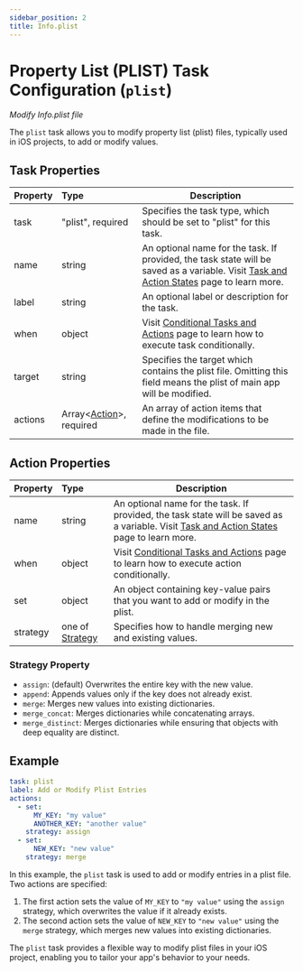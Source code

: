 ```yaml
---
sidebar_position: 2
title: Info.plist
---
```

# Property List (PLIST) Task Configuration (`plist`)
_Modify Info.plist file_

The `plist` task allows you to modify property list (plist) files, typically used in iOS projects, to add or modify values.

## Task Properties

| Property | Type                                            | Description                                                                                                                                                  |
|:---------|:------------------------------------------------|--------------------------------------------------------------------------------------------------------------------------------------------------------------|
| task     | "plist", required                               | Specifies the task type, which should be set to "plist" for this task.                                                                                       |
| name     | string                                          | An optional name for the task. If provided, the task state will be saved as a variable. Visit [Task and Action States](../../states) page to learn more. |
| label    | string                                          | An optional label or description for the task.                                                                                                               |
| when     | object                                          | Visit [Conditional Tasks and Actions](../../when) page to learn how to execute task conditionally.                                                       |
| target   | string                                          | Specifies the target which contains the plist file. Omitting this field means the plist of main app will be modified.                                        |
| actions  | Array\<[Action](#action-properties)\>, required | An array of action items that define the modifications to be made in the file.                                                                               |

## Action Properties

| Property  | Type                                  | Description                                                                                                                                                  |
|:----------|:--------------------------------------|--------------------------------------------------------------------------------------------------------------------------------------------------------------|
| name      | string                                | An optional name for the task. If provided, the task state will be saved as a variable. Visit [Task and Action States](../../states) page to learn more. |
| when      | object                                | Visit [Conditional Tasks and Actions](../../when)  page to learn how to execute action conditionally.                                                    |
| set       | object                                | An object containing key-value pairs that you want to add or modify in the plist.                                                                            |
| strategy  | one of [Strategy](#strategy-property) | Specifies how to handle merging new and existing values.                                                                                                     |

### Strategy Property

-   `assign`: (default) Overwrites the entire key with the new value.
-   `append`: Appends values only if the key does not already exist.
-   `merge`: Merges new values into existing dictionaries.
-   `merge_concat`: Merges dictionaries while concatenating arrays.
-   `merge_distinct`: Merges dictionaries while ensuring that objects with deep equality are distinct.

## Example

```yaml
task: plist
label: Add or Modify Plist Entries
actions:
  - set:
      MY_KEY: "my value"
      ANOTHER_KEY: "another value"
    strategy: assign
  - set:
      NEW_KEY: "new value"
    strategy: merge
```

In this example, the `plist` task is used to add or modify entries in a plist file. Two actions are specified:

1.  The first action sets the value of `MY_KEY` to `"my value"` using the `assign` strategy, which overwrites the value if it already exists.
2.  The second action sets the value of `NEW_KEY` to `"new value"` using the `merge` strategy, which merges new values into existing dictionaries.

The `plist` task provides a flexible way to modify plist files in your iOS project, enabling you to tailor your app's behavior to your needs.
